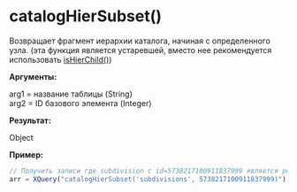 # catalogHierSubset\(\)

Возвращает фрагмент иерархии каталога, начиная с определенного узла. \(эта функция является устаревшей, вместо нее рекомендуется использовать [isHierChild\(\)](#ishierchild)\)

**Аргументы:**

arg1 = название таблицы \(String\)  
arg2 = ID базового элемента \(Integer\)

**Результат:**

Object

**Пример:**

```js
// Получить записи где subdivision с id=5738217100911837999 является родительским (выводит все записи находящиеся ниже по иерархии)
arr = XQuery("catalogHierSubset('subdivisions', 5738217100911837999)");
```



